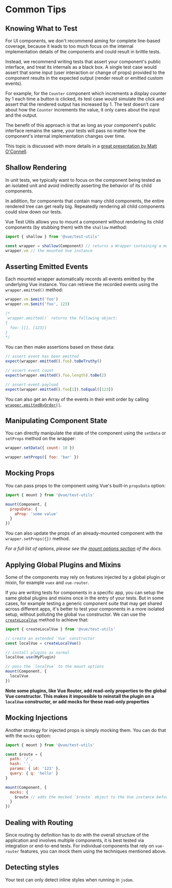 # Common Tips

## Knowing What to Test

For UI components, we don't recommend aiming for complete line-based coverage, because it leads to too much focus on the internal implementation details of the components and could result in brittle tests.

Instead, we recommend writing tests that assert your component's public interface, and treat its internals as a black box. A single test case would assert that some input (user interaction or change of props) provided to the component results in the expected output (render result or emitted custom events).

For example, for the `Counter` component which increments a display counter by 1 each time a button is clicked, its test case would simulate the click and assert that the rendered output has increased by 1. The test doesn't care about how the `Counter` increments the value, it only cares about the input and the output.

The benefit of this approach is that as long as your component's public interface remains the same, your tests will pass no matter how the component's internal implementation changes over time.

This topic is discussed with more details in a [great presentation by Matt O'Connell](http://slides.com/mattoconnell/deck#/).

## Shallow Rendering

In unit tests, we typically want to focus on the component being tested as an isolated unit and avoid indirectly asserting the behavior of its child components.

In addition, for components that contain many child components, the entire rendered tree can get really big. Repeatedly rendering all child components could slow down our tests.

Vue Test Utils allows you to mount a component without rendering its child components (by stubbing them) with the `shallow` method:

```js
import { shallow } from '@vue/test-utils'

const wrapper = shallow(Component) // returns a Wrapper containing a mounted Component instance
wrapper.vm // the mounted Vue instance
```

## Asserting Emitted Events

Each mounted wrapper automatically records all events emitted by the underlying Vue instance. You can retrieve the recorded events using the `wrapper.emitted()` method:

``` js
wrapper.vm.$emit('foo')
wrapper.vm.$emit('foo', 123)

/*
`wrapper.emitted()` returns the following object:
{
  foo: [[], [123]]
}
*/
```

You can then make assertions based on these data:

``` js
// assert event has been emitted
expect(wrapper.emitted().foo).toBeTruthy()

// assert event count
expect(wrapper.emitted().foo.length).toBe(2)

// assert event payload
expect(wrapper.emitted().foo[1]).toEqual([123])
```

You can also get an Array of the events in their emit order by calling [`wrapper.emittedByOrder()`](../api/wrapper/emittedByOrder.md).

## Manipulating Component State

You can directly manipulate the state of the component using the `setData` or `setProps` method on the wrapper:

```js
wrapper.setData({ count: 10 })

wrapper.setProps({ foo: 'bar' })
```

## Mocking Props

You can pass props to the component using Vue's built-in `propsData` option:

```js
import { mount } from '@vue/test-utils'

mount(Component, {
  propsData: {
    aProp: 'some value'
  }
})
```

You can also update the props of an already-mounted component with the `wrapper.setProps({})` method.

*For a full list of options, please see the [mount options section](../api/options.md) of the docs.*

## Applying Global Plugins and Mixins

Some of the components may rely on features injected by a global plugin or mixin, for example `vuex` and `vue-router`.

If you are writing tests for components in a specific app, you can setup the same global plugins and mixins once in the entry of your tests. But in some cases, for example testing a generic component suite that may get shared across different apps, it's better to test your components in a more isolated setup, without polluting the global `Vue` constructor. We can use the [`createLocalVue`](../api/createLocalVue.md) method to achieve that:

``` js
import { createLocalVue } from '@vue/test-utils'

// create an extended `Vue` constructor
const localVue = createLocalVue()

// install plugins as normal
localVue.use(MyPlugin)

// pass the `localVue` to the mount options
mount(Component, {
  localVue
})
```

**Note some plugins, like Vue Router, add read-only properties to the global Vue constructor. This makes it impossible to reinstall the plugin on a `localVue` constructor, or add mocks for these read-only properties**

## Mocking Injections

Another strategy for injected props is simply mocking them. You can do that with the `mocks` option:

```js
import { mount } from '@vue/test-utils'

const $route = {
  path: '/',
  hash: '',
  params: { id: '123' },
  query: { q: 'hello' }
}

mount(Component, {
  mocks: {
    $route // adds the mocked `$route` object to the Vue instance before mounting component
  }
})
```

## Dealing with Routing

Since routing by definition has to do with the overall structure of the application and involves multiple components, it is best tested via integration or end-to-end tests. For individual components that rely on `vue-router` features, you can mock them using the techniques mentioned above.

## Detecting styles

Your test can only detect inline styles when running in `jsdom`.
